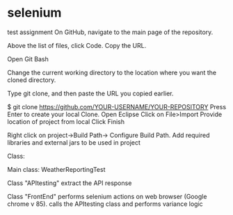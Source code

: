 # selenium
test assignment
On GitHub, navigate to the main page of the repository.

Above the list of files, click  Code. Copy the URL.

Open Git Bash

Change the current working directory to the location where you want the cloned directory.

Type git clone, and then paste the URL you copied earlier.

$ git clone https://github.com/YOUR-USERNAME/YOUR-REPOSITORY
Press Enter to create your local Clone.
Open Eclipse
Click on File>Import
Provide location of project from local
Click Finish

Right click on project->Build Path-> Configure Build Path. Add required libraries and external jars to be used in project

Class:

Main class: WeatherReportingTest

Class "APItesting" extract the API response

Class "FrontEnd" performs selenium actions on web browser (Google chrome v 85). calls the APItesting class and performs variance logic
